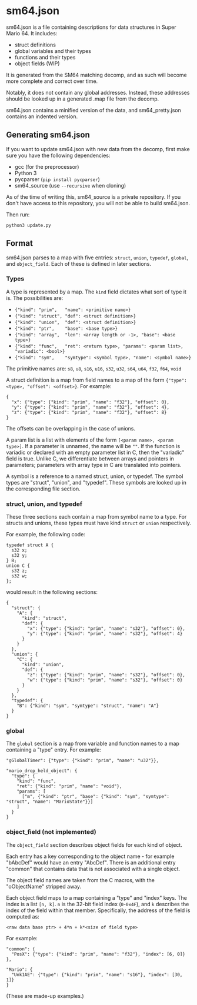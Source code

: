 
# sm64.json

sm64.json is a file containing descriptions for data structures in Super
Mario 64.
It includes:
- struct definitions
- global variables and their types
- functions and their types
- object fields (WIP)

It is generated from the SM64 matching decomp, and as such will become more
complete and correct over time.

Notably, it does not contain any global addresses. Instead, these addresses
should be looked up in a generated .map file from the decomp.

sm64.json contains a minified version of the data, and sm64_pretty.json contains
an indented version.

## Generating sm64.json

If you want to update sm64.json with new data from the decomp, first make sure
you have the following dependencies:

* gcc (for the preprocessor)
* Python 3
* pycparser (`pip install pycparser`)
* sm64_source (use `--recursive` when cloning)

As of the time of writing this, sm64_source is a private repository. If you
don't have access to this repository, you will not be able to build sm64.json.

Then run:
```
python3 update.py
```

## Format

sm64.json parses to a map with five entries: `struct`, `union`, `typedef`, `global`,
and `object_field`. Each of these is defined in later sections.

### Types

A type is represented by a map. The `kind` field dictates what sort of type it
is. The possibilities are:

* `{"kind": "prim",   "name": <primitive name>}`
* `{"kind": "struct", "def": <struct definition>}`
* `{"kind": "union",  "def": <struct definition>}`
* `{"kind": "ptr",    "base": <base type>}`
* `{"kind": "array",  "len": <array length or -1>, "base": <base type>}`
* `{"kind": "func",   "ret": <return type>, "params": <param list>, "variadic": <bool>}`
* `{"kind": "sym",    "symtype": <symbol type>, "name": <symbol name>}`

The primitive names are:
`s8`,
`u8`,
`s16`,
`u16`,
`s32`,
`u32`,
`s64`,
`u64`,
`f32`,
`f64`,
`void`

A struct definition is a map from field names to a map of the form
`{"type": <type>, "offset": <offset>}`. For example:
```
{
  "x": {"type": {"kind": "prim", "name": "f32"}, "offset": 0},
  "y": {"type": {"kind": "prim", "name": "f32"}, "offset": 4},
  "z": {"type": {"kind": "prim", "name": "f32"}, "offset": 8}
}
```
The offsets can be overlapping in the case of unions.

A param list is a list with elements of the form `[<param name>, <param type>]`.
If a parameter is unnamed, the name will be `""`.
If the function is variadic or declared with an empty parameter list in C, then
the "variadic" field is true.
Unlike C, we differentiate between arrays and pointers in parameters; parameters
with array type in C are translated into pointers.

A symbol is a reference to a named struct, union, or typedef. The symbol types are
"struct", "union", and "typedef". These symbols are looked up in the corresponding
file section.

### struct, union, and typedef

These three sections each contain a map from symbol name to a type. For structs
and unions, these types must have kind `struct` or `union` respectively.

For example, the following code:
```
typedef struct A {
  s32 x;
  s32 y;
} B;
union C {
  s32 z;
  s32 w;
};
```
would result in the following sections:
```
{
  "struct": {
    "A": {
      "kind": "struct",
      "def": {
        "x": {"type": {"kind": "prim", "name": "s32"}, "offset": 0},
        "y": {"type": {"kind": "prim", "name": "s32"}, "offset": 4}
      }
    }
  },
  "union": {
    "C": {
      "kind": "union",
      "def": {
        "z": {"type": {"kind": "prim", "name": "s32"}, "offset": 0},
        "w": {"type": {"kind": "prim", "name": "s32"}, "offset": 0}
      }
    }
  },
  "typedef": {
    "B": {"kind": "sym", "symtype": "struct", "name": "A"}
  }
}
```

### global

The `global` section is a map from variable and function names to a map
containing a "type" entry. For example:
```
"gGlobalTimer": {"type": {"kind": "prim", "name": "u32"}},

"mario_drop_held_object": {
  "type": {
    "kind": "func",
    "ret": {"kind": "prim", "name": "void"},
    "params": [
      ["m", {"kind": "ptr", "base": {"kind": "sym", "symtype": "struct", "name": "MarioState"}}]
    ]
  }
}
```

### object_field (not implemented)

The `object_field` section describes object fields for each kind of object.

Each entry has a key corresponding to the object name - for example "bAbcDef" would
have an entry "AbcDef". There is an additional entry "common" that contains
data that is not associated with a single object.

The object field names are taken from the C macros, with the "oObjectName" stripped
away.

Each object field maps to a map containing a "type" and "index" keys. The index
is a list `[n, k]`.
`n` is the 32-bit field index (`0`-`0x4F`), and `k` describes the index of the
field within that member.
Specifically, the address of the field is computed as:
```
<raw data base ptr> + 4*n + k*<size of field type>
```

For example:
```
"common": {
  "PosX": {"type": {"kind": "prim", "name": "f32"}, "index": [6, 0]}
},

"Mario": {
  "Unk1AE": {"type": {"kind": "prim", "name": "s16"}, "index": [30, 1]}
}
```
(These are made-up examples.)
